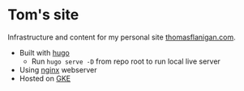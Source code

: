# Tom's site

Infrastructure and content for my personal site [thomasflanigan.com](https://thomasflanigan.com).

* Built with [hugo](https://gohugo.io/)
  * Run ```hugo serve -D``` from repo root to run local live server
* Using [nginx](https://www.nginx.com/) webserver
* Hosted on [GKE](https://cloud.google.com/kubernetes-engine)
